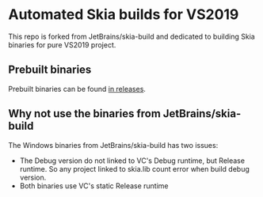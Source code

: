 # Automated Skia builds for VS2019

This repo is forked from JetBrains/skia-build and dedicated to building Skia binaries for pure VS2019 project.

## Prebuilt binaries

Prebuilt binaries can be found [in releases](https://github.com/532479301/skia-build/releases).

## Why not use the binaries from JetBrains/skia-build

The Windows binaries from JetBrains/skia-build has two issues:
* The Debug version do not linked to VC's Debug runtime, but Release runtime. So any project linked to skia.lib count error when build debug version.
* Both binaries use VC's static Release runtime
